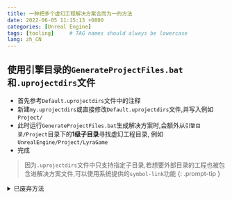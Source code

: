 ```yaml
---
title: 一种把多个虚幻工程解决方案合而为一的方法
date: 2022-06-05 11:15:13 +0800
categories: [Unreal Engine]
tags: [tooling]     # TAG names should always be lowercase
lang: zh_CN
---
```


## 使用引擎目录的`GenerateProjectFiles.bat`和`.uprojectdirs`文件

- 首先参考`Default.uprojectdirs`文件中的注释
- 新建`my.uprojectdirs`或直接修改`Default.uprojectdirs`文件,并写入例如`Project/`
- 此时运行`GenerateProjectFiles.bat`生成解决方案时,会额外从`引擎目录/Project`目录下的**1级子目录**寻找虚幻工程目录, 例如`UnrealEngine/Project/LyraGame`
- 完成

> 因为`.uprojectdirs`文件中只支持指定子目录,若想要外部目录的工程也被包含进解决方案文件,可以使用系统提供的`symbol-link`功能
{: .prompt-tip }

<details>
  <summary>已废弃方法</summary>
  
## 初衷

因为工作,学习的原因,我本地会有多个虚幻工程,并且它们**共用了同一个引擎**

它们的工程文件默认都是由**UBT(Unreal Build Tool)**生成的,独立的解决方案文件

这给我带来的一些问题:
- 由于打开解决方案的成本较高,同时打开多个解决方案时的等待时间,内存占用可能都是成倍增加的
- 在IDE抽风,或者引擎代码更新而触发符号**重新解析**的时候,等待时间少则15分钟起步,那叫一个折磨

我认为不同解决方案中,物理路径相同的工程,应该视为**同一个工程**,虚幻引擎的工程不应该在每个解决方案都重新解析一遍

但目前用过的`Rider`和`Visual Studio`(宇宙第一IDE)都是会在每个解决方案中重新解析一遍.非常折磨,其中原由,令人费解,希望能有大佬告知一下

## 需求

所以我就在想,既然这些个IDE这么"愚笨",靠不住,那我能否找到一个方法,手动把多个解决方案合成一个呢?

## 步骤

下面分享的是,我使用`Rider`时的操作步骤:

1. 在想要多开的解决方案中,随意选择一个作为"**主解决方案**",并打开

2. 添加其它工程文件
- 在`Explorer`解决方案浏览器中,右键任意工程文件夹,比如`Games`,选择`Add`,`Add Existing Project...`,然后选择相关的工程文件
- 假如要添加的工程是`LyraStarterGame`,那么它的工程文件应该位于`LyraStarterGame_Folder\\Intermediate\\ProjectFiles\\LyraStarterGame.vcxproj`

3. **在"解决方案配置"中,修改刚刚添加的工程的配置**
- 点击右上角的工具栏中的`DebugGameEditor | Win64`按钮(这是我的``解决方案编译配置``,根据你的实际情况,文字会有所不同),然后选择`Edit Solution Comfigurations...`
- 找到刚刚添加的工程,可以看到它们当前都是默认的配置,可能是`DebugClient | Arm64`什么的,把它改成你需要的配置,一般是与`解决方案编译配置`一致

4. **修改工程文件参数**
- 回到`Explorer`解决方案浏览器
- 右键刚刚添加的工程(这里我拿`LyraStarterGame`举例),选择`Edit`,`Edit LyraStarterGame.vcxproj`
- 将`LyraStarterGame.vcxproj`文件中所有`$(SolutionDir)`替换为`$(ProjectDir)..\\..\\` (`$(SolutionDir)`是**当前解决方案的根目录**,`$(ProjectDir)`是**当前工程的工程文件所在目录**,即`LyraStarterGame_Folder\\Intermediate\\ProjectFiles\\`,所以这里使用两次`..\\`,获得了**当前工程的根目录**)
- 如果不想一次性全都替换,也可以搜索你的"`编译配置`",比如 `DebugGame_Editor|x64`,找到对应编译配置的相关配置,只替换三个`NMake`相关的命令行中的文本,**但可能会存在工程文件无法正常解析符号的问题**:比如`Switch Header/Source`功能无法使用,语法着色失效等,如遇到问题,进行全量替换即可

## 不足

每次通过`UBT`重新生成解决方案文件时,相关的工程文件会被覆盖,上面的操作需要重新执行一次.如果能有IDE的支持,或者自动化的工具就好了

</details>


